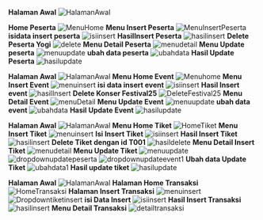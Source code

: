 **Halaman Awal**
![HalamanAwal](https://github.com/user-attachments/assets/2f98b35c-0ef1-4d7e-9387-e46ca55d995c)

**Home Peserta**
![MenuHome](https://github.com/user-attachments/assets/e6ff86a4-a965-4028-8e5b-268fcb52c6b0)
**Menu Insert Peserta**
![MenuInsertPeserta](https://github.com/user-attachments/assets/db67960b-9600-428a-8c7d-fbb4859dc052)
**isidata insert peserta**
![isiinsert](https://github.com/user-attachments/assets/f865b050-ce1c-45b4-aed6-656536dff734)
**HasilInsert Peserta**
![hasilinsert](https://github.com/user-attachments/assets/6fb1eac5-7604-4281-9f29-34d5df314977)
**Delete Peserta Yogi**
![delete](https://github.com/user-attachments/assets/51eb0289-6dea-412d-a2bd-051ea1f0ebec)
**Menu Detail Peserta**
![menudetail](https://github.com/user-attachments/assets/a8e06996-e87c-4999-bc85-7e46c217713c)
**Menu Update peserta**
![menuupdate](https://github.com/user-attachments/assets/81dd253a-8297-4df0-ac3f-b2948d9642f1)
**ubah data peserta**
![ubahdata](https://github.com/user-attachments/assets/9dc43df2-03c3-417a-b793-f0341c70b9a0)
**Hasil Update Peserta**
![hasilupdate](https://github.com/user-attachments/assets/df3e9113-4dcd-410d-8c6b-d2ab3ecc8958)


**Halaman Awal**
![HalamanAwal](https://github.com/user-attachments/assets/3a5204a2-36b1-4139-b5b9-ba9277eb8be8)
**Menu Home Event**
![Menuhome](https://github.com/user-attachments/assets/0dc1e710-c0c2-4fa0-a07e-7a8004639208)
**Menu Insert Event**
![menuinsert](https://github.com/user-attachments/assets/27cebee6-7efd-4b49-8a22-b097bb366ab0)
**isi data insert event**
![isiinsert](https://github.com/user-attachments/assets/7021c28d-c18c-4127-94f0-362aed2d0eff)
**Hasil Insert event**
![hasilInsert](https://github.com/user-attachments/assets/9dd1a9ac-d23a-4abb-a0c3-ea6934db8d5c)
**Delete Konser Festival25**
![DeleteFestival25](https://github.com/user-attachments/assets/ac7a5d5e-7e28-4ebb-9772-0869cc8f3fc7)
**Menu Detail Event**
![menuDetail](https://github.com/user-attachments/assets/52ea8f44-8978-4fb6-a1ff-471fd3c3b239)
**Menu Update Event**
![menuupdate](https://github.com/user-attachments/assets/ac6fb2e4-e4a5-49d1-abd9-cd0ca0519b2b)
**ubah data event**
![ubahdata](https://github.com/user-attachments/assets/71504e58-385a-4874-9621-c6a258add3e8)
**Hasil Update Event**
![hasilupdate](https://github.com/user-attachments/assets/361ac903-4fd3-437b-84eb-d016e72f820e)



**Halaman Awal**
![HalamanAwal](https://github.com/user-attachments/assets/38817135-9ca3-448d-b410-5134e2bfc450)
**Menu Home Tiket**
![HomeTiket](https://github.com/user-attachments/assets/b72c197f-98c1-4129-be63-6579a0c35252)
**Menu Insert Tiket**
![menuinsert](https://github.com/user-attachments/assets/6b73828b-3468-4efe-b65e-79472088781b)
**Isi Insert Tiket**
![isiinsert](https://github.com/user-attachments/assets/605243ce-17e8-4b17-b203-15e04e7b3aef)
**Hasil Insert Tiket**
![hasilinsert](https://github.com/user-attachments/assets/ffd0bf5e-34a2-4f84-a718-48f26350fe7e)
**Delete Tiket dengan id T001**
![hasildelete](https://github.com/user-attachments/assets/ff7395a8-f55a-4369-adbd-e10316ab4ef1)
**Menu Detail Insert Tiket**
![menudetail](https://github.com/user-attachments/assets/8078c383-6c80-4d70-a758-82344dd6d056)
**Menu Update Tiket**
![menuupdate](https://github.com/user-attachments/assets/8f61290f-8e5a-4ab3-a980-affa0d2f2258)
![dropdownupdatepeserta](https://github.com/user-attachments/assets/7cfdab8f-9946-4ebb-85f1-f9023f9f8fb9)
![dropdownupdateevent1](https://github.com/user-attachments/assets/d61e4622-7adf-49e9-942e-bbdff416218c)
**Ubah data Update Tiket**
![ubahdata1](https://github.com/user-attachments/assets/ac32f373-3174-4d51-acce-4c805bd2ae37)
**Hasil update tiket**
![hasilupdate](https://github.com/user-attachments/assets/ee4a3b84-8ed1-4af8-8ecc-4fc9bdd08e6a)



**Halaman Awal**
![HalamanAwal](https://github.com/user-attachments/assets/83c3aa0d-cba0-475d-905f-b8785ddd7052)
**Halaman Home Transaksi**
![HomeTransaksi](https://github.com/user-attachments/assets/751b3adb-c64d-4bbe-b75f-4bddd4b51e52)
**Halaman Insert Transaksi**
![menuinsert](https://github.com/user-attachments/assets/1c6d245e-a7f4-4f26-8e24-f284d76cb051)
![Dropdowntiketinsert](https://github.com/user-attachments/assets/32113391-26cb-49a4-80cc-b52a58245418)
**isi Data Insert**
![isiinsert](https://github.com/user-attachments/assets/08da5676-ac5a-4ebc-a98a-5ae93637171b)
**Hasil Insert Transaksi**
![hasilinsert](https://github.com/user-attachments/assets/17b3369b-b5f2-4ca1-87c1-06a84f5c9ed6)
**Menu Detail Transaksi**
![detailtransaksi](https://github.com/user-attachments/assets/83ae8eaf-dd35-4b67-ad57-d8290b641f36)
























